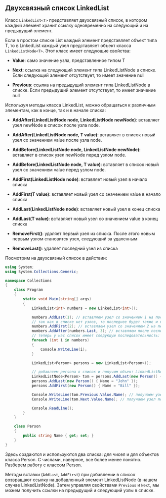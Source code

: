## Двухсвязный список LinkedList<T>

Класс `LinkedList<T>` представляет двухсвязный список, в котором каждый элемент хранит ссылку одновременно на следующий и на предыдущий 
элемент.

Если в простом списке List<T> каждый элемент представляет объект типа T, то в LinkedList<T> каждый узел представляет 
объект класса `LinkedListNode<T>`. Этот класс имеет следующие свойства:

- **Value**: само значение узла, представленное типом T

- **Next**: ссылка на следующий элемент типа LinkedListNode<T> в списке. Если следующий элемент отсутствует, то имеет значение null

- **Previous**: ссылка на предыдущий элемент типа LinkedListNode<T> в списке. Если предыдущий элемент отсутствует, то имеет значение null

Используя методы класса LinkedList<T>, можно обращаться к различным элементам, как в конце, так и в начале списка:

- **AddAfter(LinkedListNode<T> node, LinkedListNode<T> newNode)**: вставляет узел newNode в список после узла 
node.

- **AddAfter(LinkedListNode<T> node, T value)**: вставляет в список новый узел со значением value после узла node.

- **AddBefore(LinkedListNode<T> node, LinkedListNode<T> newNode)**: вставляет в список узел newNode перед узлом node.

- **AddBefore(LinkedListNode<T> node, T value)**: вставляет в список новый узел со значением value перед узлом node.

- **AddFirst(LinkedListNode<T> node)**: вставляет новый узел в начало списка

- **AddFirst(T value)**: вставляет новый узел со значением value в начало списка

- **AddLast(LinkedListNode<T> node)**: вставляет новый узел в конец списка

- **AddLast(T value)**: вставляет новый узел со значением value в конец списка

- **RemoveFirst()**: удаляет первый узел из списка. После этого новым первым узлом становится узел, следующий за удаленным

- **RemoveLast()**: удаляет последний узел из списка

Посмотрим на двухсвязный список в действии:

```cs
using System;
using System.Collections.Generic;

namespace Collections
{
    class Program
    {
        static void Main(string[] args)
        {
            LinkedList<int> numbers = new LinkedList<int>();

            numbers.AddLast(1); // вставляем узел со значением 1 на последнее место
            // так как в списке нет узлов, то последнее будет также и первым
            numbers.AddFirst(2); // вставляем узел со значением 2 на первое место
            numbers.AddAfter(numbers.Last, 3); // вставляем после последнего узла новый узел со значением 3
            // теперь у нас список имеет следующую последовательность: 2, 1, 3
            foreach (int i in numbers)
            {
                Console.WriteLine(i);
            }

            LinkedList<Person> persons = new LinkedList<Person>();

            // добавляем persona в список и получим объект LinkedListNode<Person>, в котором хранится имя Tom
            LinkedListNode<Person> tom = persons.AddLast(new Person() { Name = "Tom" });
            persons.AddLast(new Person() { Name = "John" });
            persons.AddFirst(new Person() { Name = "Bill" });

            Console.WriteLine(tom.Previous.Value.Name); // получаем узел перед томом и его значение
            Console.WriteLine(tom.Next.Value.Name); // получаем узел после тома и его значение

            Console.ReadLine();
        }
    }

    class Person
    {
        public string Name { get; set; }
    }
}
```

Здесь создаются и используются два списка: для чисел и для объектов класса Person. С числами, наверное, все более менее понятно. Разберем работу с классом Person.

Методы вставки (`AddLast`, `AddFirst`) при добавлении в список возвращают ссылку на добавленный элемент 
LinkedListNode<T> (в нашем случае LinkedListNode<Person>). Затем управляя свойствами `Previous` и `Next`, 
мы можем получить ссылки на предыдущий и следующий узлы в списке.

